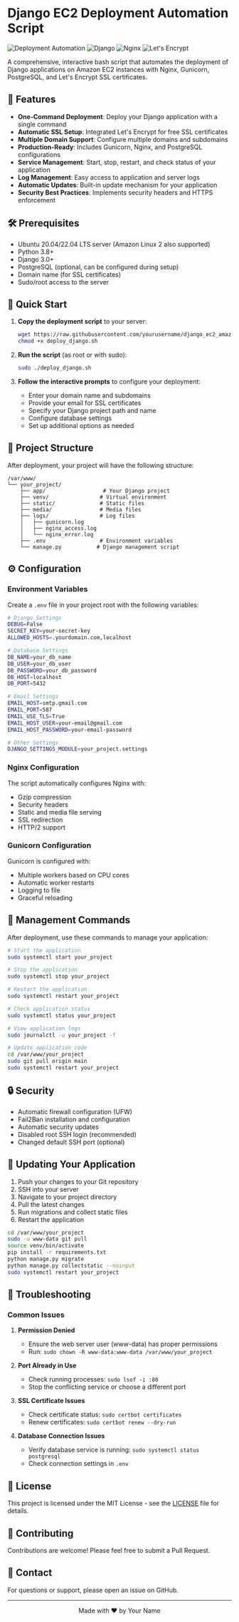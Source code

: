 # Django EC2 Deployment Automation Script

![Deployment Automation](https://img.shields.io/badge/Deployment-Automation-brightgreen)
![Django](https://img.shields.io/badge/Django-092E20?style=flat&logo=django&logoColor=white)
![Nginx](https://img.shields.io/badge/Nginx-009639?style=flat&logo=nginx&logoColor=white)
![Let's Encrypt](https://img.shields.io/badge/Let's_Encrypt-003A70?style=flat&logo=letsencrypt&logoColor=white)

A comprehensive, interactive bash script that automates the deployment of Django applications on Amazon EC2 instances with Nginx, Gunicorn, PostgreSQL, and Let's Encrypt SSL certificates.

## 🚀 Features

- **One-Command Deployment**: Deploy your Django application with a single command
- **Automatic SSL Setup**: Integrated Let's Encrypt for free SSL certificates
- **Multiple Domain Support**: Configure multiple domains and subdomains
- **Production-Ready**: Includes Gunicorn, Nginx, and PostgreSQL configurations
- **Service Management**: Start, stop, restart, and check status of your application
- **Log Management**: Easy access to application and server logs
- **Automatic Updates**: Built-in update mechanism for your application
- **Security Best Practices**: Implements security headers and HTTPS enforcement

## 🛠 Prerequisites

- Ubuntu 20.04/22.04 LTS server (Amazon Linux 2 also supported)
- Python 3.8+
- Django 3.0+
- PostgreSQL (optional, can be configured during setup)
- Domain name (for SSL certificates)
- Sudo/root access to the server

## 🚀 Quick Start

1. **Copy the deployment script** to your server:
   ```bash
   wget https://raw.githubusercontent.com/yourusername/django_ec2_amazon_deployment_script/main/deploy_django.sh
   chmod +x deploy_django.sh
   ```

2. **Run the script** (as root or with sudo):
   ```bash
   sudo ./deploy_django.sh
   ```

3. **Follow the interactive prompts** to configure your deployment:
   - Enter your domain name and subdomains
   - Provide your email for SSL certificates
   - Specify your Django project path and name
   - Configure database settings
   - Set up additional options as needed

## 📂 Project Structure

After deployment, your project will have the following structure:

```
/var/www/
└── your_project/
    ├── app/                  # Your Django project
    ├── venv/                # Virtual environment
    ├── static/              # Static files
    ├── media/               # Media files
    ├── logs/                # Log files
    │   ├── gunicorn.log
    │   ├── nginx_access.log
    │   └── nginx_error.log
    ├── .env                 # Environment variables
    └── manage.py           # Django management script
```

## ⚙️ Configuration

### Environment Variables

Create a `.env` file in your project root with the following variables:

```bash
# Django Settings
DEBUG=False
SECRET_KEY=your-secret-key
ALLOWED_HOSTS=.yourdomain.com,localhost

# Database Settings
DB_NAME=your_db_name
DB_USER=your_db_user
DB_PASSWORD=your_db_password
DB_HOST=localhost
DB_PORT=5432

# Email Settings
EMAIL_HOST=smtp.gmail.com
EMAIL_PORT=587
EMAIL_USE_TLS=True
EMAIL_HOST_USER=your-email@gmail.com
EMAIL_HOST_PASSWORD=your-email-password

# Other Settings
DJANGO_SETTINGS_MODULE=your_project.settings
```

### Nginx Configuration

The script automatically configures Nginx with:
- Gzip compression
- Security headers
- Static and media file serving
- SSL redirection
- HTTP/2 support

### Gunicorn Configuration

Gunicorn is configured with:
- Multiple workers based on CPU cores
- Automatic worker restarts
- Logging to file
- Graceful reloading

## 🔄 Management Commands

After deployment, use these commands to manage your application:

```bash
# Start the application
sudo systemctl start your_project

# Stop the application
sudo systemctl stop your_project

# Restart the application
sudo systemctl restart your_project

# Check application status
sudo systemctl status your_project

# View application logs
sudo journalctl -u your_project -f

# Update application code
cd /var/www/your_project
sudo git pull origin main
sudo systemctl restart your_project
```

## 🔒 Security

- Automatic firewall configuration (UFW)
- Fail2Ban installation and configuration
- Automatic security updates
- Disabled root SSH login (recommended)
- Changed default SSH port (optional)

## 🔄 Updating Your Application

1. Push your changes to your Git repository
2. SSH into your server
3. Navigate to your project directory
4. Pull the latest changes
5. Run migrations and collect static files
6. Restart the application

```bash
cd /var/www/your_project
sudo -u www-data git pull
source venv/bin/activate
pip install -r requirements.txt
python manage.py migrate
python manage.py collectstatic --noinput
sudo systemctl restart your_project
```

## 🚨 Troubleshooting

### Common Issues

1. **Permission Denied**
   - Ensure the web server user (www-data) has proper permissions
   - Run: `sudo chown -R www-data:www-data /var/www/your_project`

2. **Port Already in Use**
   - Check running processes: `sudo lsof -i :80`
   - Stop the conflicting service or choose a different port

3. **SSL Certificate Issues**
   - Check certificate status: `sudo certbot certificates`
   - Renew certificates: `sudo certbot renew --dry-run`

4. **Database Connection Issues**
   - Verify database service is running: `sudo systemctl status postgresql`
   - Check connection settings in `.env`

## 📜 License

This project is licensed under the MIT License - see the [LICENSE](LICENSE) file for details.

## 🤝 Contributing

Contributions are welcome! Please feel free to submit a Pull Request.

## 📧 Contact

For questions or support, please open an issue on GitHub.

---

<div align="center">
  Made with ❤️ by Your Name
</div>
